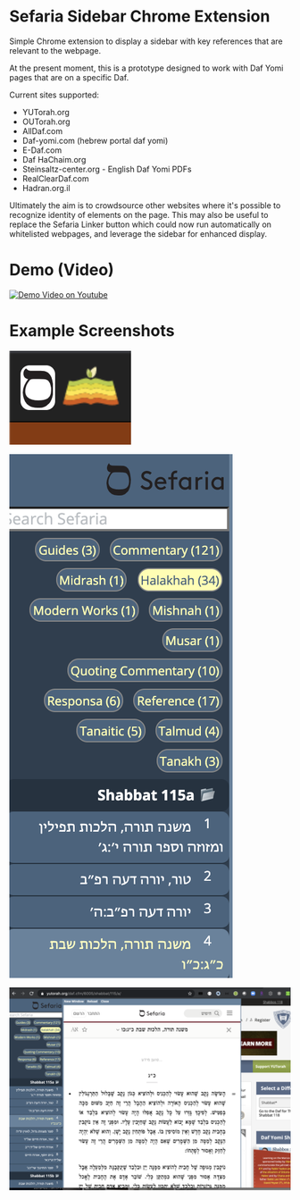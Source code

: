 # Sefaria Sidebar Chrome Extension

Simple Chrome extension to display a sidebar with key references that are relevant to the webpage.

At the present moment, this is a prototype designed to work with Daf Yomi pages that are on a specific Daf.

Current sites supported:
   * YUTorah.org
   * OUTorah.org
   * AllDaf.com
   * Daf-yomi.com (hebrew portal daf yomi)
   * E-Daf.com
   * Daf HaChaim.org
   * Steinsaltz-center.org - English Daf Yomi PDFs
   * RealClearDaf.com
   * Hadran.org.il
   
Ultimately the aim is to crowdsource other websites where it's possible to recognize identity of elements on the page.  This may also be useful to replace the Sefaria Linker button which could now run automatically on whitelisted webpages, and leverage the sidebar for enhanced display.



# Demo (Video)

[![Demo Video on Youtube](https://img.youtube.com/vi/MguSzMFEqF8/0.jpg)](https://www.youtube.com/watch?v=MguSzMFEqF8)
 
# Example Screenshots 

![image](Sefaria-Button.png)

![image](Sefaria-Dockbar.png)

![image](Sefaria-Modal.png)

